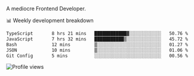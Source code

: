A mediocre Frontend Developer.

📊 Weekly development breakdown
<!--START_SECTION:waka-->

```txt
TypeScript       8 hrs 21 mins   ████████████▓░░░░░░░░░░░░   50.76 %
JavaScript       7 hrs 32 mins   ███████████▒░░░░░░░░░░░░░   45.72 %
Bash             12 mins         ▒░░░░░░░░░░░░░░░░░░░░░░░░   01.27 %
JSON             10 mins         ▒░░░░░░░░░░░░░░░░░░░░░░░░   01.06 %
Git Config       5 mins          ░░░░░░░░░░░░░░░░░░░░░░░░░   00.56 %
```

<!--END_SECTION:waka-->

<img src="https://gpvc.arturio.dev/iqbalfasri" alt="Profile views"/>
